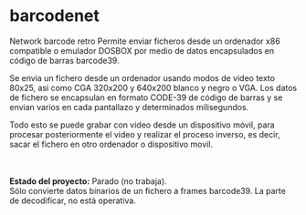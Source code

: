# barcodenet
Network barcode retro
Permite enviar ficheros desde un ordenador x86 compatible o emulador DOSBOX por medio de datos encapsulados en código de barras barcode39.

Se envia un fichero desde un ordenador usando modos de video texto 80x25, asi como CGA 320x200 y 640x200 blanco y negro o VGA.
Los datos de fichero se encapsulan en formato CODE-39 de código de barras y se envian varios en cada pantallazo y determinados milisegundos.

Todo esto se puede grabar con video desde un dispositivo móvil, para procesar posteriormente el video y realizar el proceso inverso, es decir, sacar el fichero en otro ordenador o dispositivo movil.

<br><br>
<b>Estado del proyecto:</b> Parado (no trabaja).
<br>
Sólo convierte datos binarios de un fichero a frames barcode39. La parte de decodificar, no está operativa.
